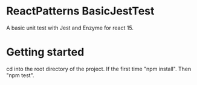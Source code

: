 # ReactPatterns BasicJestTest

A basic unit test with Jest and Enzyme for react 15.

# Getting started

cd into the root directory of the project. If the first time "npm install". Then "npm test".
